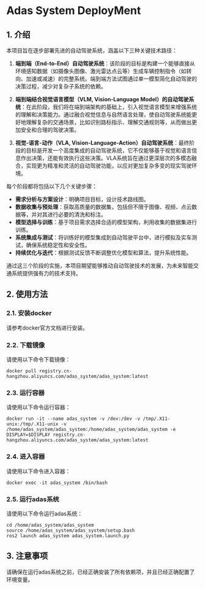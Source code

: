 # Adas System DeployMent
## 1. 介绍
本项目旨在逐步部署先进的自动驾驶系统，涵盖以下三种关键技术路径：

1. **端到端（End-to-End）自动驾驶系统**：该阶段的目标是构建一个能够直接从环境感知数据（如摄像头图像、激光雷达点云等）生成车辆控制指令（如转向、加速或减速）的完整系统。端到端方法试图通过单一模型简化自动驾驶的决策过程，减少对复杂子系统的依赖。

2. **端到端结合视觉语言模型（VLM, Vision-Language Model）的自动驾驶系统**：在此阶段，我们将在端到端架构的基础上，引入视觉语言模型来增强系统的理解和决策能力。通过融合视觉信息与自然语言处理，使自动驾驶系统能更好地理解复杂的交通场景，比如识别路标指示、理解交通规则等，从而做出更加安全和合理的驾驶决策。

3. **视觉-语言-动作（VLA, Vision-Language-Action）自动驾驶系统**：最终阶段的目标是开发一个高度集成的自动驾驶系统，它不仅能够基于视觉和语言信息作出决策，还能有效执行这些决策。VLA系统旨在通过更深层次的多模态融合，实现更为精准和灵活的自动驾驶功能，以应对更加复杂多变的现实驾驶环境。

每个阶段都将包括以下几个关键步骤：
- **需求分析与方案设计**：明确项目目标，设计技术路线图。
- **数据收集与预处理**：获取高质量的数据集，包括但不限于图像、视频、点云数据等，并对其进行必要的清洗和标注。
- **模型选择与训练**：基于项目需求选择合适的模型架构，利用收集的数据集进行训练。
- **系统集成与测试**：将训练好的模型集成到自动驾驶平台中，进行模拟及实车测试，确保系统稳定性和安全性。
- **持续优化与迭代**：根据测试反馈不断调整优化模型和算法，提升系统性能。

通过这三个阶段的实施，本项目期望能够推动自动驾驶技术的发展，为未来智能交通系统提供强有力的技术支持。

## 2. 使用方法
### 2.1. 安装docker
请参考docker官方文档进行安装。

### 2.2. 下载镜像
请使用以下命令下载镜像：
```
docker pull registry.cn-hangzhou.aliyuncs.com/adas_system/adas_system:latest
```

### 2.3. 运行容器
请使用以下命令运行容器：
```
docker run -it --name adas_system -v /dev:/dev -v /tmp/.X11-unix:/tmp/.X11-unix -v /home/adas_system/adas_system:/home/adas_system/adas_system -e DISPLAY=$DISPLAY registry.cn-hangzhou.aliyuncs.com/adas_system/adas_system:latest
```

### 2.4. 进入容器
请使用以下命令进入容器：
```
docker exec -it adas_system /bin/bash
```

### 2.5. 运行adas系统
请使用以下命令运行adas系统：
```
cd /home/adas_system/adas_system
source /home/adas_system/adas_system/setup.bash
ros2 launch adas_system adas_system.launch.py
```

## 3. 注意事项
请确保在运行adas系统之前，已经正确安装了所有依赖项，并且已经正确配置了环境变量。

